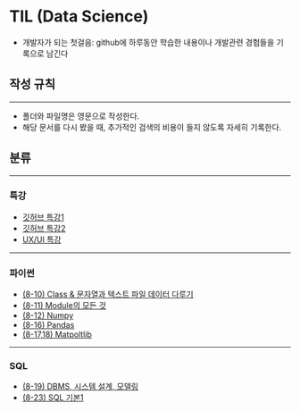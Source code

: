 # TIL (Data Science)
- 개발자가 되는 첫걸음: github에 하루동안 학습한 내용이나 개발관련 경험들을 기록으로 남긴다
## 작성 규칙
---
- 폴더와 파일명은 영문으로 작성한다.
- 해당 문서를 다시 봤을 때, 추가적인 검색의 비용이 들지 않도록 자세히 기록한다. 
## 분류
---
### 특강
- [깃허브 특강1](https://github.com/Calcious98/TIL/blob/89af6094c7210d8a68a2297bd2f13a13a185f331/git/8-8.md)
- [깃허브 특강2](https://github.com/Calcious98/TIL/blob/89af6094c7210d8a68a2297bd2f13a13a185f331/git/8-9.md)
- [UX/UI 특강](https://github.com/Calcious98/TIL/blob/83171221fa97903f0c26998bb8c60e1e8cd4a2d9/%ED%8A%B9%EA%B0%95/UI-UX.md)

---
### 파이썬
- [(8-10) Class & 문자열과 텍스트 파일 데이터 다루기](https://github.com/Calcious98/TIL/blob/327cf20539d247c65d1a042b2394bbb5614e332d/python/8-10.md)
- [(8-11) Module의 모든 것](https://github.com/Calcious98/TIL/blob/ace1365274edb838ad9861504fdd4b1b9f356ebc/python/8-11-module.md)
- [(8-12) Numpy](https://github.com/Calcious98/TIL/blob/ace1365274edb838ad9861504fdd4b1b9f356ebc/python/8-12.md)
- [(8-16) Pandas](https://github.com/Calcious98/TIL/blob/4d1a85c100762de4bacd750d437671e6427728b1/python/8-16.md)
- [(8-17,18) Matpoltlib](https://github.com/Calcious98/TIL/blob/4d1a85c100762de4bacd750d437671e6427728b1/python/8-17.md)

---
### SQL
- [(8-19) DBMS, 시스템 설계, 모델링](https://github.com/Calcious98/TIL/blob/470143954c1d4e12b2781d74ec4370d644cf8a79/SQL/8-19.md)
- [(8-23) SQL 기본1](https://github.com/Calcious98/TIL/blob/470143954c1d4e12b2781d74ec4370d644cf8a79/SQL/8-23.md)